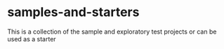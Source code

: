 # samples-and-starters
This is a collection of the sample and exploratory test projects or can be used as a starter
